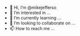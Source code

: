 - 👋 Hi, I’m @mikejefferso
- 👀 I’m interested in ...
- 🌱 I’m currently learning ...
- 💞️ I’m looking to collaborate on ...
- 📫 How to reach me ...

<!---
mikejefferso/mikejefferso is a ✨ special ✨ repository because its `README.md` (this file) appears on your GitHub profile.
You can click the Preview link to take a look at your changes.
--->
